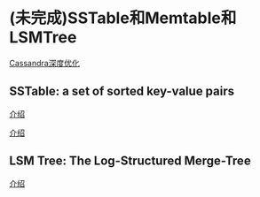 # (未完成)SSTable和Memtable和LSMTree

[Cassandra深度优化](https://medium.com/netflix-techblog/scaling-time-series-data-storage-part-i-ec2b6d44ba39)

## SSTable: a set of sorted key-value pairs

[介绍](https://blog.csdn.net/high2011/article/details/80159580)

[介绍](https://blog.csdn.net/ws1296931325/article/details/86635751)

## LSM Tree: The Log-Structured Merge-Tree

[介绍](https://blog.csdn.net/XuJing_1022/article/details/47724479)